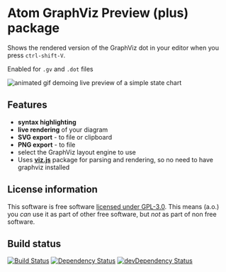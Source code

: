 # Atom GraphViz Preview (plus) package

Shows the rendered version of the GraphViz dot in your editor when you press `ctrl-shift-V`.

Enabled for `.gv` and `.dot` files

![animated gif demoing live preview of a simple state chart](https://raw.githubusercontent.com/sverweij/atom-graphviz-preview-plus/master/assets/atom-graphviz-preview-plus.gif)

## Features
- **syntax highlighting**
- **live rendering** of your diagram
- **SVG export** - to file or clipboard
- **PNG export** - to file
- select the GraphViz layout engine to use
- Uses **[viz.js](https://github.com/mdaines/viz.js)** package for parsing and rendering, so no need to have graphviz installed

## License information
This software is free software [licensed under GPL-3.0](LICENSE.md). This means (a.o.) you _can_ use
it as part of other free software, but _not_ as part of non free software.

## Build status
[![Build Status](https://travis-ci.org/sverweij/atom-graphviz-preview-plus.svg?branch=master)](https://travis-ci.org/sverweij/atom-graphviz-preview-plus)
[![Dependency Status](https://david-dm.org/sverweij/atom-graphviz-preview-plus.svg)](https://david-dm.org/sverweij/atom-graphviz-preview-plus)
[![devDependency Status](https://david-dm.org/sverweij/atom-graphviz-preview-plus/dev-status.svg)](https://david-dm.org/sverweij/atom-graphviz-preview-plus#info=devDependencies)
